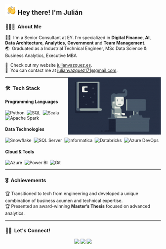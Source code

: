 
<img alt="Wave" src="https://raw.githubusercontent.com/AVS1508/AVS1508/master/assets/Hand%20Wave.gif" width="40" align="left"/><h2 align="left">Hey there! I'm Julián</h2>

### 👨🏻‍💻 &nbsp;About Me

👨‍💻 &nbsp;I'm a Senior Consultant at EY. I'm specialized in **Digital Finance**, **AI**, **Data Architecture**, **Analytics**, **Government** and **Team Management**.\
🌏 &nbsp;Graduated as a Industrial Technical Engineer, MSc Data Science & Business Analytics, Executive MBA

📄 &nbsp;Check out my website [julianvazquez.es](https://www.julianvazquez.es/).\
📩 &nbsp;You can contact me at [julianvazquez171@gmail.com](mailto:julianvazquez171@gmail.com).

<img alt="Coding at Night" src="https://raw.githubusercontent.com/AVS1508/AVS1508/master/assets/Night-Coding.gif" align="right" />

---

### 🛠 &nbsp;Tech Stack

#### **Programming Languages**
![Python](https://img.shields.io/badge/python-3670A0?style=for-the-badge&logo=python&logoColor=ffdd54)&nbsp;
![SQL](https://img.shields.io/badge/sql-%2300758F.svg?style=for-the-badge&logo=postgresql&logoColor=white)&nbsp;
![Scala](https://img.shields.io/badge/scala-%23DC322F.svg?style=for-the-badge&logo=scala&logoColor=white)&nbsp;
![Apache Spark](https://img.shields.io/badge/Apache%20Spark-E25A1C.svg?style=for-the-badge&logo=apachespark&logoColor=white)&nbsp;

#### **Data Technologies**
![Snowflake](https://img.shields.io/badge/snowflake-%23EDF3FA.svg?style=for-the-badge&logo=snowflake&logoColor=blue)&nbsp;
![SQL Server](https://img.shields.io/badge/sql%20server-%23CC2927.svg?style=for-the-badge&logo=microsoftsqlserver&logoColor=white)&nbsp;
![Informatica](https://img.shields.io/badge/informatica-%23F89D2A.svg?style=for-the-badge)&nbsp;
![Databricks](https://img.shields.io/badge/databricks-%23FF3621.svg?style=for-the-badge&logo=databricks&logoColor=white)&nbsp;
![Azure DevOps](https://img.shields.io/badge/azure%20devops-%230072C6.svg?style=for-the-badge&logo=azuredevops&logoColor=white)&nbsp;

#### **Cloud & Tools**
![Azure](https://img.shields.io/badge/azure-%230072C6.svg?style=for-the-badge&logo=microsoftazure&logoColor=white)&nbsp;
![Power BI](https://img.shields.io/badge/power%20bi-F2C811?style=for-the-badge&logo=powerbi&logoColor=black)&nbsp;
![Git](https://img.shields.io/badge/git-%23F05033.svg?style=for-the-badge&logo=git&logoColor=white)&nbsp;

---

### 🎖 &nbsp;Achievements

🏆 Transitioned to tech from engineering and developed a unique combination of business acumen and technical expertise.\
🏆 Presented an award-winning **Master’s Thesis** focused on advanced analytics.

---

### 🤝🏻 &nbsp;Let's Connect!

<p align="center">
<a href="https://www.linkedin.com/in/julianvazquez-sampedro/"><img src="https://img.shields.io/badge/-LinkedIn-0077B5?style=flat&logo=Linkedin&logoColor=white"/></a>
<a href="mailto:julianvazquez171@gmail.com"><img src="https://img.shields.io/badge/-Email-D14836?style=flat&logo=Gmail&logoColor=white"/></a>
<a href="https://www.julianvazquez.es/"><img src="https://img.shields.io/badge/-Portfolio-3423A6?style=flat&logo=Google-Chrome&logoColor=white"/></a>
</p>
